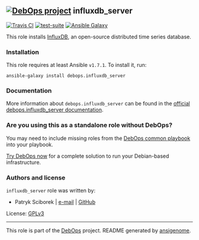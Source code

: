 ## [![DebOps project](http://debops.org/images/debops-small.png)](http://debops.org) influxdb_server

[![Travis CI](http://img.shields.io/travis/debops/ansible-influxdb_server.svg?style=flat)](http://travis-ci.org/debops/ansible-influxdb_server) [![test-suite](http://img.shields.io/badge/test--suite-ansible--influxdb_server-blue.svg?style=flat)](https://github.com/debops/test-suite/tree/master/ansible-influxdb_server/)  [![Ansible Galaxy](http://img.shields.io/badge/galaxy-debops.influxdb_server-FIXME.svg?style=flat)](https://galaxy.ansible.com/list#/roles/FIXME)

This role installs [InfluxDB](https://influxdb.com/), an open-source
distributed time series database.

### Installation

This role requires at least Ansible `v1.7.1`. To install it, run:

    ansible-galaxy install debops.influxdb_server

### Documentation

More information about `debops.influxdb_server` can be found in the
[official debops.influxdb_server documentation](http://docs.debops.org/en/latest/ansible/roles/ansible-influxdb_server/docs/).



### Are you using this as a standalone role without DebOps?

You may need to include missing roles from the [DebOps common
playbook](https://github.com/debops/debops-playbooks/blob/master/playbooks/common.yml)
into your playbook.

[Try DebOps now](https://github.com/debops/debops) for a complete solution to run your Debian-based infrastructure.





### Authors and license

`influxdb_server` role was written by:
- Patryk Sciborek | [e-mail](mailto:patryk@sciborek.com) | [GitHub](https://github.com/scibi)

License: [GPLv3](https://tldrlegal.com/license/gnu-general-public-license-v3-%28gpl-3%29)

***

This role is part of the [DebOps](http://debops.org/) project. README generated by [ansigenome](https://github.com/nickjj/ansigenome/).
